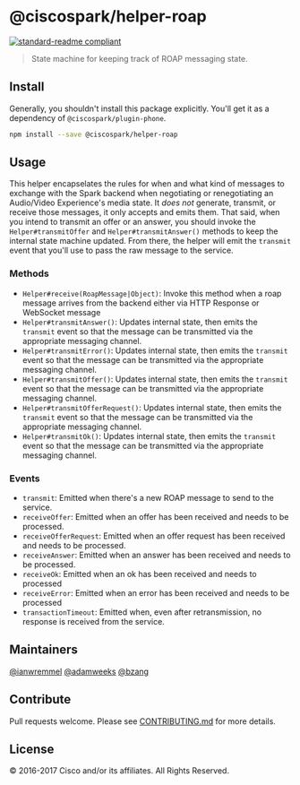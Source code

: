 # @ciscospark/helper-roap

[![standard-readme compliant](https://img.shields.io/badge/readme%20style-standard-brightgreen.svg?style=flat-square)](https://github.com/RichardLitt/standard-readme)

> State machine for keeping track of ROAP messaging state.

## Install

Generally, you shouldn't install this package explicitly. You'll get it as a dependency of `@ciscospark/plugin-phone`.

```bash
npm install --save @ciscospark/helper-roap
```

## Usage

This helper encapselates the rules for when and what kind of messages to exchange with the Spark backend when negotiating or renegotiating an Audio/Video Experience's media state. It *does not* generate, transmit, or receive those messages, it only accepts and emits them. That said, when you intend to transmit an offer or an answer, you should invoke the `Helper#transmitOffer` and `Helper#transmitAnswer()` methods to keep the internal state machine updated. From there, the helper will emit the `transmit` event that you'll use to pass the raw message to the service.

### Methods

- `Helper#receive(RoapMessage|Object)`: Invoke this method when a roap message arrives from the backend either via HTTP Response or WebSocket message
- `Helper#transmitAnswer()`: Updates internal state, then emits the `transmit` event so that the message can be transmitted via the appropriate messaging channel.
- `Helper#transmitError()`: Updates internal state, then emits the `transmit` event so that the message can be transmitted via the appropriate messaging channel.
- `Helper#transmitOffer()`: Updates internal state, then emits the `transmit` event so that the message can be transmitted via the appropriate messaging channel.
- `Helper#transmitOfferRequest()`: Updates internal state, then emits the `transmit` event so that the message can be transmitted via the appropriate messaging channel.
- `Helper#transmitOk()`: Updates internal state, then emits the `transmit` event so that the message can be transmitted via the appropriate messaging channel.

### Events
- `transmit`: Emitted when there's a new ROAP message to send to the service.
- `receiveOffer`: Emitted when an offer has been received and needs to be processed.
- `receiveOfferRequest`: Emitted when an offer request has been received and needs to be processed.
- `receiveAnswer`: Emitted when an answer has been received and needs to be processed.
- `receiveOk`:  Emitted when an ok has been received and needs to processed
- `receiveError`: Emitted when an error has been received and needs to be processed
- `transactionTimeout`: Emitted when, even after retransmission, no response is received from the service.

## Maintainers

[@ianwremmel](https://github.com/ianwremmel)
[@adamweeks](https://github.com/adamweeks)
[@bzang](https://github.com/bzang)

## Contribute

Pull requests welcome. Please see [CONTRIBUTING.md](../../CONTRIBUTING.md) for more details.

## License

© 2016-2017 Cisco and/or its affiliates. All Rights Reserved.
